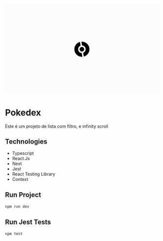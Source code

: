 ![Demonstration](./src/assets/demo.gif)

# Pokedex

Este é um projeto de lista com filtro, e infinity scroll

## Technologies

* Typescript
* React.Js
* Next
* Jest
* React Testing Library
* Context

## Run Project

```bash
npm run dev
```

## Run Jest Tests

```bash
npm test
```
